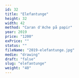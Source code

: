 ```yaml
---
id: 32
title: "Elefantunge"
height: 32
width: 42
method: "Caran d'Ache på papir"
year: 2019
price: "1200"
exPrice: ""
status: ""
fileName: "2019-elefantunge.jpg"
medie: "drawing"
draft: "false"
slug: "elefantunge"
weight: "40"
---
```

